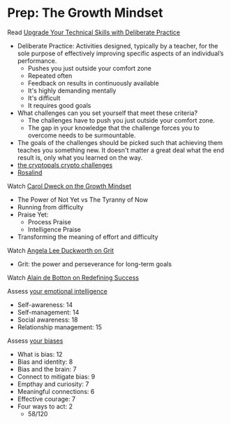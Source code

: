 # Prep: The Growth Mindset

Read [Upgrade Your Technical Skills with Deliberate Practice](https://web.archive.org/web/20160616225417/http://www.happybearsoftware.com/upgrade-your-technical-skills-with-deliberate-practice)

- Deliberate Practice: Activities designed, typically by a teacher, for the sole purpose of effectively improving specific aspects of an individual’s performance.
  - Pushes you just outside your comfort zone
  - Repeated often
  - Feedback on results in continuously available
  - It's highly demanding mentally
  - It's difficult
  - It requires good goals
- What challenges can you set yourself that meet these criteria?
  - The challenges have to push you just outside your comfort zone.
  - The gap in your knowledge that the challenge forces you to overcome needs to be surmountable.
- The goals of the challenges should be picked such that achieving them teaches you something new. It doesn't matter a great deal what the end result is, only what you learned on the way.
- [the cryptopals crypto challenges](https://cryptopals.com/)
- [Rosalind](https://rosalind.info/about/)

Watch [Carol Dweck on the Growth Mindset](https://www.ted.com/talks/carol_dweck_the_power_of_believing_that_you_can_improve?language=en)

- The Power of Not Yet vs The Tyranny of Now
- Running from difficulty
- Praise Yet:
  - Process Praise
  - Intelligence Praise
- Transforming the meaning of effort and difficulty

Watch [Angela Lee Duckworth on Grit](https://www.ted.com/talks/angela_lee_duckworth_grit_the_power_of_passion_and_perseverance)

- Grit: the power and perseverance for long-term goals

Watch [Alain de Botton on Redefining Success](https://www.ted.com/talks/alain_de_botton_a_kinder_gentler_philosophy_of_success)

Assess [your emotional intelligence](https://codefellows.github.io/common_curriculum/career_coaching/201/emotional-intelligence-assessment.html)

- Self-awareness: 14
- Self-management: 14
- Social awareness: 18
- Relationship management: 15

Assess [your biases](https://codefellows.github.io/common_curriculum/career_coaching/301/bias-assessment.html)

- What is bias: 12
- Bias and identity: 8
- Bias and the brain: 7
- Connect to mitigate bias: 9
- Empthay and curiosity: 7
- Meaningful connections: 6
- Effective courage: 7
- Four ways to act: 2
  - 58/120
